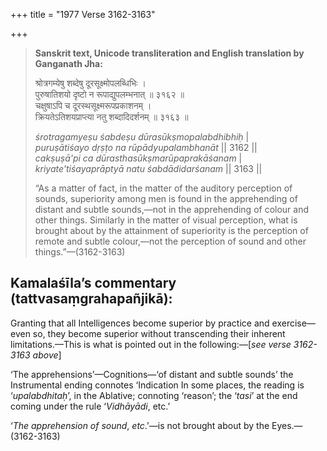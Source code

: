 +++
title = "1977 Verse 3162-3163"

+++
> **Sanskrit text, Unicode transliteration and English translation by Ganganath Jha:** 
>
> श्रोत्रगम्येषु शब्देषु दूरसूक्ष्मोपलब्धिभिः ।  
> पुरुषातिशयो दृष्टो न रूपाद्युपलम्भनात् ॥ ३१६२ ॥  
> चक्षुषाऽपि च दूरस्थसूक्ष्मरूपप्रकाशनम् ।  
> क्रियतेऽतिशयप्राप्त्या नतु शब्दादिदर्शनम् ॥ ३१६३ ॥ 
>
> *śrotragamyeṣu śabdeṣu dūrasūkṣmopalabdhibhiḥ* \|  
> *puruṣātiśayo dṛṣṭo na rūpādyupalambhanāt* \|\| 3162 \|\|  
> *cakṣuṣā'pi ca dūrasthasūkṣmarūpaprakāśanam* \|  
> *kriyate'tiśayaprāptyā natu śabdādidarśanam* \|\| 3163 \|\| 
>
> “As a matter of fact, in the matter of the auditory perception of sounds, superiority among men is found in the apprehending of distant and subtle sounds,—not in the apprehending of colour and other things. Similarly in the matter of visual perception, what is brought about by the attainment of superiority is the perception of remote and subtle colour,—not the perception of sound and other things.”—(3162-3163)



## Kamalaśīla’s commentary (tattvasaṃgrahapañjikā):

Granting that all Intelligences become superior by practice and exercise—even so, they become superior without transcending their inherent limitations.—This is what is pointed out in the following:—[*see verse 3162-3163 above*]

‘The apprehensions’—Cognitions—‘of distant and subtle sounds’ the Instrumental ending connotes ‘Indication In some places, the reading is ‘*upalabdhitaḥ*’, in the Ablative; connoting ‘reason’; the ‘*tasi*’ at the end coming under the rule ‘*Vidhāyādi*, etc.’

‘*The apprehension of sound*, *etc*.’—is not brought about by the Eyes.—(3162-3163)


